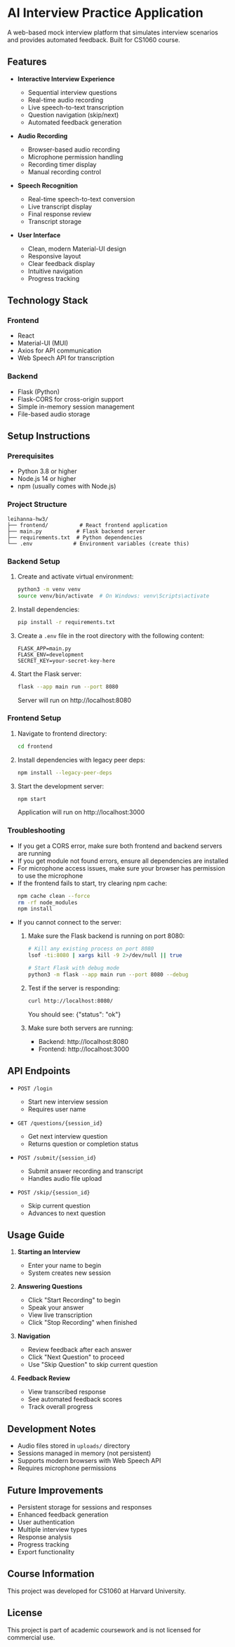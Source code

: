 # AI Interview Practice Application

A web-based mock interview platform that simulates interview scenarios and provides automated feedback. Built for CS1060 course.

## Features

- **Interactive Interview Experience**
  - Sequential interview questions
  - Real-time audio recording
  - Live speech-to-text transcription
  - Question navigation (skip/next)
  - Automated feedback generation

- **Audio Recording**
  - Browser-based audio recording
  - Microphone permission handling
  - Recording timer display
  - Manual recording control

- **Speech Recognition**
  - Real-time speech-to-text conversion
  - Live transcript display
  - Final response review
  - Transcript storage

- **User Interface**
  - Clean, modern Material-UI design
  - Responsive layout
  - Clear feedback display
  - Intuitive navigation
  - Progress tracking

## Technology Stack

### Frontend
- React
- Material-UI (MUI)
- Axios for API communication
- Web Speech API for transcription

### Backend
- Flask (Python)
- Flask-CORS for cross-origin support
- Simple in-memory session management
- File-based audio storage

## Setup Instructions

### Prerequisites
- Python 3.8 or higher
- Node.js 14 or higher
- npm (usually comes with Node.js)

### Project Structure
```
leihanna-hw3/
├── frontend/          # React frontend application
├── main.py           # Flask backend server
├── requirements.txt  # Python dependencies
└── .env             # Environment variables (create this)
```

### Backend Setup
1. Create and activate virtual environment:
   ```bash
   python3 -m venv venv
   source venv/bin/activate  # On Windows: venv\Scripts\activate
   ```

2. Install dependencies:
   ```bash
   pip install -r requirements.txt
   ```

3. Create a `.env` file in the root directory with the following content:
   ```
   FLASK_APP=main.py
   FLASK_ENV=development
   SECRET_KEY=your-secret-key-here
   ```

4. Start the Flask server:
   ```bash
   flask --app main run --port 8080
   ```
   Server will run on http://localhost:8080

### Frontend Setup
1. Navigate to frontend directory:
   ```bash
   cd frontend
   ```

2. Install dependencies with legacy peer deps:
   ```bash
   npm install --legacy-peer-deps
   ```

3. Start the development server:
   ```bash
   npm start
   ```
   Application will run on http://localhost:3000

### Troubleshooting
- If you get a CORS error, make sure both frontend and backend servers are running
- If you get module not found errors, ensure all dependencies are installed
- For microphone access issues, make sure your browser has permission to use the microphone
- If the frontend fails to start, try clearing npm cache:
  ```bash
  npm cache clean --force
  rm -rf node_modules
  npm install
  ```
- If you cannot connect to the server:
  1. Make sure the Flask backend is running on port 8080:
     ```bash
     # Kill any existing process on port 8080
     lsof -ti:8080 | xargs kill -9 2>/dev/null || true
     
     # Start Flask with debug mode
     python3 -m flask --app main run --port 8080 --debug
     ```
  2. Test if the server is responding:
     ```bash
     curl http://localhost:8080/
     ```
     You should see: {"status": "ok"}
  
  3. Make sure both servers are running:
     - Backend: http://localhost:8080
     - Frontend: http://localhost:3000

## API Endpoints

- `POST /login`
  - Start new interview session
  - Requires user name

- `GET /questions/{session_id}`
  - Get next interview question
  - Returns question or completion status

- `POST /submit/{session_id}`
  - Submit answer recording and transcript
  - Handles audio file upload

- `POST /skip/{session_id}`
  - Skip current question
  - Advances to next question

## Usage Guide

1. **Starting an Interview**
   - Enter your name to begin
   - System creates new session

2. **Answering Questions**
   - Click "Start Recording" to begin
   - Speak your answer
   - View live transcription
   - Click "Stop Recording" when finished

3. **Navigation**
   - Review feedback after each answer
   - Click "Next Question" to proceed
   - Use "Skip Question" to skip current question

4. **Feedback Review**
   - View transcribed response
   - See automated feedback scores
   - Track overall progress

## Development Notes

- Audio files stored in `uploads/` directory
- Sessions managed in memory (not persistent)
- Supports modern browsers with Web Speech API
- Requires microphone permissions

## Future Improvements

- Persistent storage for sessions and responses
- Enhanced feedback generation
- User authentication
- Multiple interview types
- Response analysis
- Progress tracking
- Export functionality

## Course Information

This project was developed for CS1060 at Harvard University.

## License

This project is part of academic coursework and is not licensed for commercial use.
